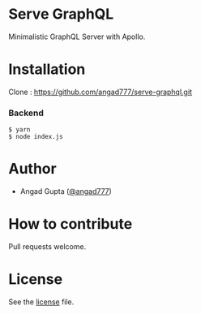 # Serve GraphQL
Minimalistic GraphQL Server with Apollo.

# Installation

Clone : https://github.com/angad777/serve-graphql.git

### Backend

```
$ yarn 
$ node index.js
```
# Author

- Angad Gupta ([@angad777](https://github.com/angad777)) 

# How to contribute
Pull requests welcome.

# License

See the [license] file.

[license]: /LICENSE


